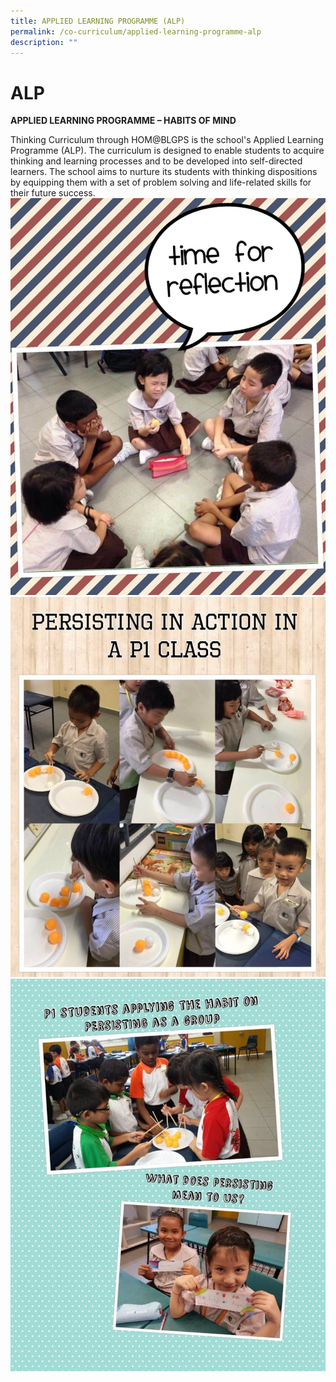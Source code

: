 ```yaml
---
title: APPLIED LEARNING PROGRAMME (ALP)
permalink: /co-curriculum/applied-learning-programme-alp
description: ""
---
```

# ALP 
**APPLIED LEARNING PROGRAMME – HABITS OF MIND**

Thinking Curriculum through HOM@BLGPS is the school's Applied Learning Programme (ALP). The curriculum is designed to enable students to acquire thinking and learning processes and to be developed into self-directed learners. The school aims to nurture its students with thinking dispositions by equipping them with a set of problem solving and life-related skills for their future success.
![](/images/IMG_0463.jpeg)
![](/images/IMG_0466.jpeg)
![](/images/IMG_0467.jpeg)

